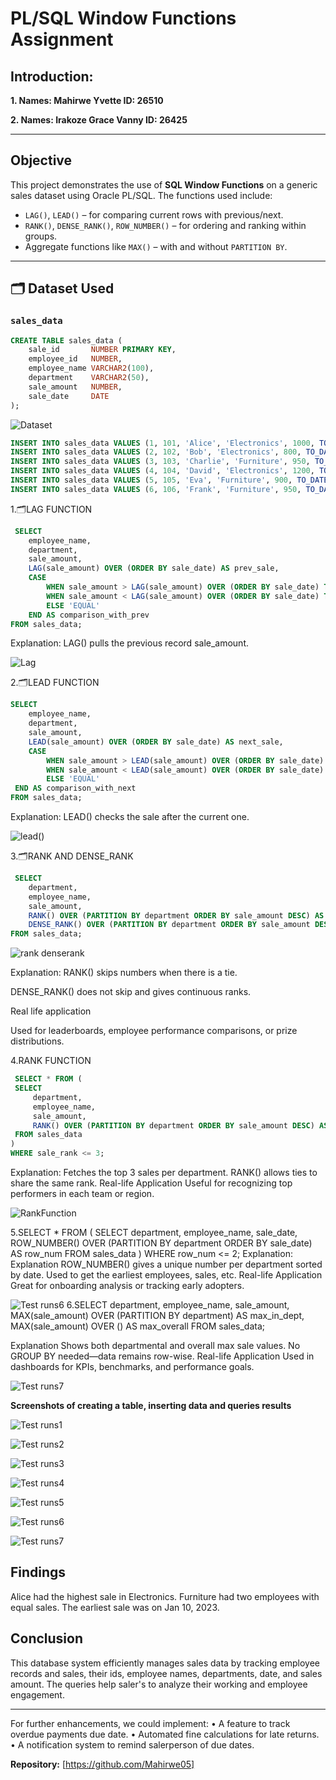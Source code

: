 #  PL/SQL Window Functions Assignment

## Introduction:


**1. Names: Mahirwe Yvette        ID: 26510**

**2. Names: Irakoze Grace Vanny   ID: 26425**

---

## Objective
This project demonstrates the use of **SQL Window Functions** on a generic sales dataset using Oracle PL/SQL. The functions used include:

- `LAG()`, `LEAD()` – for comparing current rows with previous/next.
- `RANK()`, `DENSE_RANK()`, `ROW_NUMBER()` – for ordering and ranking within groups.
- Aggregate functions like `MAX()` – with and without `PARTITION BY`.

---

## 🗂️ Dataset Used

### `sales_data`

```sql
CREATE TABLE sales_data (
    sale_id       NUMBER PRIMARY KEY,
    employee_id   NUMBER,
    employee_name VARCHAR2(100),
    department    VARCHAR2(50),
    sale_amount   NUMBER,
    sale_date     DATE
);
```

![Dataset](https://github.com/user-attachments/assets/8023c322-3d58-409e-ae69-9a411050fd0c)



```sql
INSERT INTO sales_data VALUES (1, 101, 'Alice', 'Electronics', 1000, TO_DATE('2023-01-10', 'YYYY-MM-DD'));
INSERT INTO sales_data VALUES (2, 102, 'Bob', 'Electronics', 800, TO_DATE('2023-01-12', 'YYYY-MM-DD'));
INSERT INTO sales_data VALUES (3, 103, 'Charlie', 'Furniture', 950, TO_DATE('2023-01-11', 'YYYY-MM-DD'));
INSERT INTO sales_data VALUES (4, 104, 'David', 'Electronics', 1200, TO_DATE('2023-01-15', 'YYYY-MM-DD'));
INSERT INTO sales_data VALUES (5, 105, 'Eva', 'Furniture', 900, TO_DATE('2023-01-17', 'YYYY-MM-DD'));
INSERT INTO sales_data VALUES (6, 106, 'Frank', 'Furniture', 950, TO_DATE('2023-01-20', 'YYYY-MM-DD'));

```
1.🗂️LAG FUNCTION

```sql
 SELECT 
    employee_name,
    department,
    sale_amount,
    LAG(sale_amount) OVER (ORDER BY sale_date) AS prev_sale,
    CASE 
        WHEN sale_amount > LAG(sale_amount) OVER (ORDER BY sale_date) THEN 'HIGHER'
        WHEN sale_amount < LAG(sale_amount) OVER (ORDER BY sale_date) THEN 'LOWER'
        ELSE 'EQUAL'
    END AS comparison_with_prev
FROM sales_data;
```


Explanation: 
LAG() pulls the previous record sale_amount.

![Lag](https://github.com/user-attachments/assets/e323400d-1fa3-46e1-94f2-8d6acea13a96)


2.🗂️LEAD FUNCTION

```sql
SELECT 
    employee_name,
    department,
    sale_amount,
    LEAD(sale_amount) OVER (ORDER BY sale_date) AS next_sale,
    CASE 
        WHEN sale_amount > LEAD(sale_amount) OVER (ORDER BY sale_date) THEN 'HIGHER'
        WHEN sale_amount < LEAD(sale_amount) OVER (ORDER BY sale_date) THEN 'LOWER'
        ELSE 'EQUAL'
 END AS comparison_with_next
FROM sales_data;
```
Explanation: LEAD() checks the sale after the current one.

![lead()](https://github.com/user-attachments/assets/254a9037-15fd-4e97-b008-b57141d005a3)



3.🗂️RANK AND DENSE_RANK

```sql
 SELECT 
    department,
    employee_name,
    sale_amount,
    RANK() OVER (PARTITION BY department ORDER BY sale_amount DESC) AS rank,
    DENSE_RANK() OVER (PARTITION BY department ORDER BY sale_amount DESC) AS dense_rank
FROM sales_data;
```
![rank denserank](https://github.com/user-attachments/assets/31714b2c-bc0e-4100-a213-6fefbe344ff1)


Explanation:
RANK() skips numbers when there is a tie.

DENSE_RANK() does not skip and gives continuous ranks.

Real life application

Used for leaderboards, employee performance comparisons, or prize distributions.

4.RANK FUNCTION
   ```SQL
    SELECT * FROM (
    SELECT 
        department,
        employee_name,
        sale_amount,
        RANK() OVER (PARTITION BY department ORDER BY sale_amount DESC) AS sale_rank
    FROM sales_data
)
WHERE sale_rank <= 3;
```
Explanation:
Fetches the top 3 sales per department.
RANK() allows ties to share the same rank.
Real-life Application
Useful for recognizing top performers in each team or region.

![RankFunction](https://github.com/user-attachments/assets/0bfa832a-5866-4e5d-8096-d20b0123ac96)


5.SELECT * FROM (
    SELECT 
        department,
        employee_name,
        sale_date,
        ROW_NUMBER() OVER (PARTITION BY department ORDER BY sale_date) AS row_num
    FROM sales_data
)
WHERE row_num <= 2;
Explanation:
Explanation
ROW_NUMBER() gives a unique number per department sorted by date.
Used to get the earliest employees, sales, etc.
Real-life Application
Great for onboarding analysis or tracking early adopters.





![Test runs6](./RowNumberFunction.jpg)
6.SELECT 
    department,
    employee_name,
    sale_amount,
    MAX(sale_amount) OVER (PARTITION BY department) AS max_in_dept,
    MAX(sale_amount) OVER () AS max_overall
FROM sales_data;

Explanation
Shows both departmental and overall max sale values.
No GROUP BY needed—data remains row-wise.
Real-life Application
Used in dashboards for KPIs, benchmarks, and performance goals.

![Test runs7](./AggregateFunction.jpg)




**Screenshots of creating a table, inserting data and queries results**

![Test runs1](./CreateTable.jpg)

![Test runs2](./LagFunction.jpg)

![Test runs3](./LeadFunction.jpg)

![Test runs4](./DenseRankFunction.jpg)

![Test runs5](./RankFunction.jpg)

![Test runs6](./RowNumberFunction.jpg)

![Test runs7](./AggregateFunction.jpg)

## Findings

Alice had the highest sale in Electronics.
Furniture had two employees with equal sales.
The earliest sale was on Jan 10, 2023.

## Conclusion
This database system efficiently manages sales data by tracking employee records and sales, their ids, employee names, departments, date, and sales amount. The queries help saler's to analyze their working and employee engagement.
________________________________________
For further enhancements, we could implement:
•	A feature to track overdue payments due date.
•	Automated fine calculations for late returns.
•	A notification system to remind salerperson of due dates.



**Repository:** [https://github.com/Mahirwe05]


